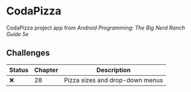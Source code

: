 # CodaPizza

CodaPizza project app from _Android Programming: The Big Nerd Ranch Guide 5e_

## Challenges

| Status | Chapter | Description                     |
|--------|---------|---------------------------------|
| :x:    | 28      | Pizza sizes and drop-down menus |